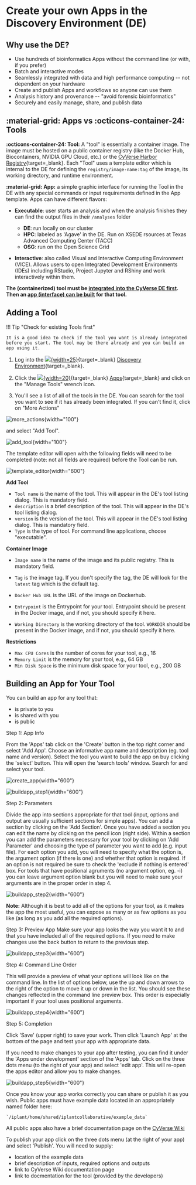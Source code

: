 # Create your own Apps in the Discovery Environment (DE)

## Why use the DE?

-   Use hundreds of bioinformatics Apps without the command line (or
    with, if you prefer)
-   Batch and interactive modes
-   Seamlessly integrated with data and high performance computing --
    not dependent on your hardware
-   Create and publish Apps and workflows so anyone can use them
-   Analysis history and provenance -- "avoid forensic bioinformatics"
-   Securely and easily manage, share, and publish data

## :material-grid: Apps vs :octicons-container-24: Tools

**:octicons-container-24: Tool:** A "tool" is essentially a container image. The image must be hosted on a public container registry (like the Docker Hub, Biocontainers, NVIDIA GPU Cloud, etc.) or the [CyVerse Harbor Registry](https://harbor.cyverse.org){target=_blank}. Each "Tool" uses a template editor which is internal to the DE for defining the `registry/image-name:tag` of the image, its working directory, and runtime environment.

**:material-grid: App:** a simple graphic interface for running the Tool in the DE with any special commands or input requirements defined in the App template. Apps can have different flavors:

 -   **Executable**: user starts an analysis and when the analysis
     finishes they can find the output files in their `/analyses`
     folder

      -   **DE**: run locally on our cluster
      -   **HPC**: labeled as 'Agave' in the DE. Run on XSEDE
          rsources at Texas Advanced Computing Center (TACC)
      -   **OSG**: run on the Open Science Grid

 -   **Interactive**: also called Visual and Interactive Computing
     Environment (VICE). Allows users to open Integrated Development
     Environments (IDEs) including RStudio, Project Jupyter and RShiny
     and work interactively within them.

**The (containerized) tool must be [integrated into the CyVerse DE first](#adding-a-tool). Then an [app (interface) can be built](#building-an-app-for-your-tool) for that tool.**

## Adding a Tool

!!! Tip "Check for existing Tools first"

    It is a good idea to check if the tool you want is already integrated before you start. The tool may be there already and you can build an app using it.

1. Log into the [![][de]{width=25}](https://de.cyverse.org){target=_blank} [Discovery Environment](https://de.cyverse.org){target=_blank}.

2. Click the [![][apps]{width=20}](https://de.cyverse.org/apps){target=_blank} [Apps](https://de.cyverse.org/apps){target=_blank} and click on the "Manage Tools" wrench icon.

3. You'll see a list of all of the tools in the DE. You can search for the tool you want to see if it has already been integrated. If you can't find it, click on "More Actions" 

![more_actions](../assets/de/more_actions.png){width="100"} 

and select "Add Tool".

![add_tool](../assets/de/add_tool.png){width="100"}

The template editor will open with the following fields will need to be completed (note: not all fields are required) before the Tool can be run.

![template_editor](../assets/de/template_editor.png){width="600"}

**Add Tool**

-   `Tool name` is the name of the tool. This will appear in the DE's tool listing dialog. This is mandatory field. 
-   `description` is a brief description of the tool. This will appear in the DE's tool listing dialog. 
-   `version` is the version of the tool. This will appear in the DE's tool listing dialog. This is mandatory field.
-   `Type` is the type of tool. For command line applications, choose "executable".

**Container Image**

-   `Image name` is the name of the image and its public registry. This is mandatory field.
-   `Tag` is the image tag. If you don't specify the tag, the DE will look for the `latest` tag which is the default tag.
-   `Docker Hub URL` is the URL of the image on Dockerhub.

-   `Entrypoint` is the Entrypoint for your tool. Entrypoint should be present in the Docker image, and if not, you should specify it here.
-   `Working Directory` is the working directory of the tool. `WORKDIR` should be present in the Docker image, and if not, you should specify it here. 

**Restrictions**

-   `Max CPU Cores` is the number of cores for your tool, e.g., 16
-   `Memory Limit` is the memory for your tool, e.g., 64 GB
-   `Min Disk Space` is the minimum disk space for your tool, e.g., 200 GB

## Building an App for Your Tool

You can build an app for any tool that:

-   is private to you
-   is shared with you
-   is public

Step 1: App Info

From the 'Apps' tab click on the 'Create' button in the top right corner and select 'Add App'. Choose an informative app name and description (eg. tool
name and version). Select the tool you want to build the app on buy clicking the 'select' button. This will open the 'search tools' window. Search for and select your tool.

![create_app](../assets/de/create_app.png){width="600"}


![buildapp_step1](../assets/de/buildapp_step1.png){width="600"}

Step 2: Parameters

Divide the app into sections appropriate for that tool (input, options and output are usually
sufficient sections for simple apps). You can add a section by clicking on the 'Add Section'. Once you have added a section you can edit the name by clicking on the pencil icon (right side). Within a section you can add the parameters necessary for your tool by clicking on 'Add Parameter' and choosing the type of parameter you want to add (e.g. input file). For each option you add, you will need to specify what the option is,
the argument option (if there is one) and whether that option is required. If an
option is not required be sure to check the 'exclude if nothing is
entered' box. For tools that have positional agruments (no argument option, eg.
-i) you can leave argument option blank but you will need to make sure your arguments are in the proper order in step 4.

![buildapp_step2](../assets/de/buildapp_step2.png){width="600"}

**Note:**
Although it is best to add all of the options for your tool, as it makes
the app the most useful, you can expose as many or as few options as you
like (as long as you add all the required options).


Step 3: Preview App
Make sure your app looks the way you want it to and that you have included all of the required options. If you need to make changes use the back button to return to the previous step.

![buildapp_step3](../assets/de/buildapp_step3.png){width="600"}

Step 4:  Command Line Order

This will provide a preview of what your options will look like on the command line. In the list of options below, use the up and down arrows to the right of the option to move it up or down in the list. You should see these changes reflected in the command line preview box. This order is especially important if your tool uses positional arguments.

![buildapp_step4](../assets/de/buildapp_step4.png){width="600"}

Step 5: Completion

Click 'Save' (upper right) to save your work. Then click 'Launch App' at the bottom of the page and test your app with appropriate data.

If you need to make changes to your app after testing, you can find it under the 'Apps under development' section of the 'Apps' tab. Click on the three dots menu (to the right of your app) and select 'edit app'. This will re-open the apps editor and allow you to make changes.

![buildapp_step5](../assets/de/buildapp_step5.png){width="600"}

Once you know your app works correctly you can share or publish it as
you wish. Public apps must have example data located in an appropriately
named folder here:

    `/iplant/home/shared/iplantcollaborative/example_data`


All public apps also have a brief documentation page on the [CyVerse
Wiki](https://wiki.cyverse.org/wiki/display/DEapps/List+of+Applications)

To publish your app click on the three dots menu (at the right of your app) 
and select 'Publish'. You will need to supply:

-   location of the example data
-   brief description of inputs, required options and outputs
-   link to CyVerse Wiki documentation page
-   link to docmentation for the tool (provided by the developers)


[de]: ../assets/de/logos/deIcon.svg
[home]: ../assets/de/menu_items/homeIcon.svg
[data]: ../assets/de/menu_items/dataIcon.svg
[apps]: ../assets/de/menu_items/appsIcon.svg
[analysis]: ../assets/de/menu_items/analysisIcon.svg
